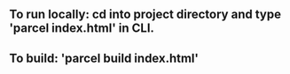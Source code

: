 ## To run locally: cd into project directory and type 'parcel index.html' in CLI.
## To build: 'parcel build index.html'

<!-- # PCH AgileUI twitter<sup>®</sup> take home project 

The following is a small test for the PCH UI group to be able to see your skills and see how you code, what standards you use, the clarity of your code, how up to date you are on current UI developments in the industry.
PCH twitter module

*	Use the twitter api to display the last 8 tweets referencing @pchdotcom
*	There have been changes to the twitter API  please use the [pch_twitter_response.json](https://git.prod.pch.com/agileui/interviews/twitter/blob/master/pch_twitter_response.json) file in lieu of this.
*	Use web fonts instead of graphics for display text, find something as close as you can, does not have to be exact.
*	You can use any mix of html/css/js you like.
*	Use vanilla JS, ES6 would be best and SASS if you like.
*	Must work in IE11+, latest 3 versions of FF, Safari 10+, latest 3 versions of Chrome
*	Code must be able to be dropped into a page without clashing with existing code
*	Come as close to the provided design as possible but does not have to be pixel perfect
*	Try to use as few images as possible
*	Try to use any performance enhancements you know of


## Extra Credit
1. "Refresh Tweets" link will refresh with the newest 8 tweets on click with no page refresh if there is no click refresh the tweets with new tweets every 10 seconds, without a page refresh.
2. Don’t use any images (excluding the users twitter avatar and the PCH Logo).
3. Make this module responsive for multiple screen sizes, example: show less tweets for a phone, use a gesture event on touch devices, etc.
4. Make this module using OOP methodology so multiple modules can co-exist on one page with their data encapsulated.
5. If assets are missing try to have your solution degrade gracefully

Please make sure that the code you provide back to us is packaged into a zip file, organize your code however you see fit, also remember this is a chance to show us what cool new tech you know so show off a little, we can't get a good feel for your skills looking at 5 lines of jQuery code
 -->
